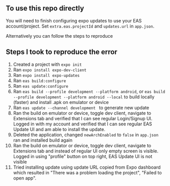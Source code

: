 ## To use this repo directly

You will need to finish configuring expo updates to use your EAS account/project. Set `extra.eas.projectId` and `updates.url` in `app.json`.

Alternatively you can follow the steps to reproduce

## Steps I took to reproduce the error

1. Created a project with `expo init`
2. Ran `expo install expo-dev-client`
3. Ran `expo install expo-updates`
4. Ran `eas build:configure`
5. Ran `eas update:configure`
6. Ran `eas build --profile development --platform android`, or `eas build --profile development --platform android --local` to build locally (faster) and install .apk on emulator or device
7. Ran `eas update --channel development ` to generate new update
8. Ran the build on emulator or device, toggle dev client, navigate to Extensions tab and verified that I can see regular Login/Signup UI. Logged in with my account and verified that I can see regular EAS Update UI and am able to install the update.
9. Deleted the application, changed `newArchEnabled` to `false` in `app.json` ran and installed build again
10. Ran the build on emulator or device, toggle dev client, navigate to Extensions tab and instead of regular UI only empty screen is visible. Logged in using "profile" button on top right, EAS Update UI is not visible
11. Tried installing update using update URL copied from Expo dashboard which resulted in "There was a problem loading the project", "Failed to open app".
